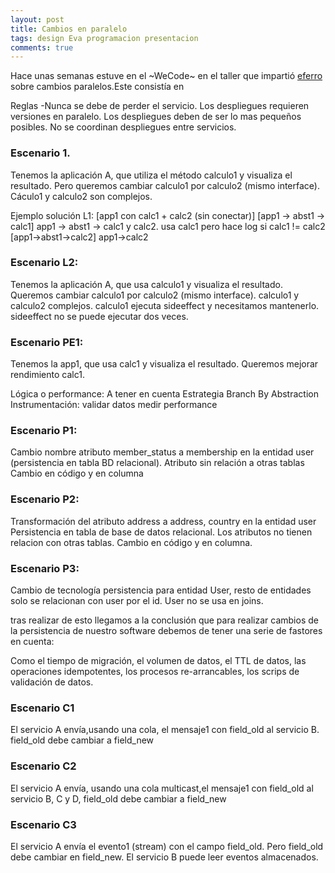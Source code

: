 ```yaml
---
layout: post
title: Cambios en paralelo
tags: design Eva programacion presentacion
comments: true
---
```


Hace unas semanas estuve en el ~WeCode~ en el taller que impartió <a href='http://www.eferro.net/' target='_blank'>eferro</a> sobre cambios paralelos.Este consistía en


Reglas
-Nunca se debe de perder el servicio.
Los despliegues requieren versiones en paralelo.
Los despliegues deben de ser lo mas pequeños posibles.
No se coordinan despliegues entre servicios.


### Escenario 1.
Tenemos la aplicación A, que utiliza el método calculo1 y visualiza el resultado. Pero queremos cambiar calculo1 por calculo2 (mismo interface).
Cáculo1 y calculo2 son complejos.


Ejemplo solución L1:
[app1 con calc1 + calc2 (sin conectar)]
[app1 -> abst1 -> calc1]
app1 -> abst1 -> calc1 y calc2. usa calc1 pero hace log si calc1 != calc2
[app1->abst1->calc2]
app1->calc2


### Escenario L2:
Tenemos la aplicación A, que usa calculo1 y visualiza el resultado. Queremos cambiar calculo1 por calculo2 (mismo interface). calculo1 y calculo2 complejos. calculo1 ejecuta sideeffect y necesitamos mantenerlo. sideeffect no se puede ejecutar dos veces.


### Escenario PE1:
Tenemos la app1, que usa calc1 y visualiza el resultado.
Queremos mejorar rendimiento calc1.



Lógica o performance: A tener en cuenta
Estrategia Branch By Abstraction
Instrumentación:
validar datos
medir performance


### Escenario P1:
Cambio nombre atributo member_status a membership en la entidad user (persistencia en tabla BD relacional).
Atributo sin relación a otras tablas
Cambio en código y en columna


### Escenario P2:

Transformación del atributo address a address, country en la entidad user Persistencia en tabla de base de datos relacional.
Los atributos no tienen relacion con otras tablas. Cambio en código y en columna.


### Escenario P3:

Cambio de tecnología persistencia para entidad User, resto de entidades solo se relacionan con user por el id.
User no se usa en joins.


tras realizar de esto llegamos a la conclusión que para realizar cambios de la persistencia de nuestro software debemos de tener una serie de fastores en cuenta:

Como el tiempo de migración, el volumen de datos, el TTL de datos, las operaciones idempotentes, los procesos re-arrancables, los scrips de validación de datos.


### Escenario C1
El servicio A envía,usando una cola, el mensaje1 con field_old al servicio B. field_old debe cambiar a field_new

### Escenario C2
El servicio A envía, usando una cola multicast,el mensaje1 con field_old al servicio B, C y D, field_old debe cambiar a field_new

### Escenario C3
El servicio A envía el evento1 (stream) con el campo field_old. Pero field_old debe cambiar en field_new. El servicio B puede leer eventos almacenados.
